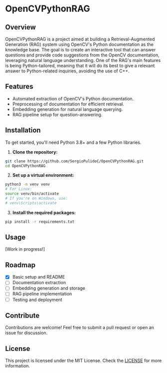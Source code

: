 # OpenCVPythonRAG

## Overview

OpenCVPythonRAG is a project aimed at building a Retrieval-Augmented Generation (RAG) system using OpenCV's Python documentation as the knowledge base. The goal is to create an interactive tool that can answer questions and provide code suggestions from the OpenCV documentation, leveraging natural language understanding. One of the RAG's main features is being Python-tailored, meaning that it will do its best to give a relevant answer to Python-related inquiries, avoiding the use of C++.

## Features

- Automated extraction of OpenCV's Python documentation.
- Preprocessing of documentation for efficient retrieval.
- Embedding generation for natural language querying.
- RAG pipeline setup for question-answering.

## Installation

To get started, you'll need Python 3.8+ and a few Python libraries.

1. **Clone the repository:**

```bash
git clone https://github.com/SergioPulidoC/OpenCVPythonRAG.git
cd OpenCVPythonRAG
```
2. **Set up a virtual environment:**
```bash
python3 -m venv venv
# For Linux:
source venv/bin/activate
# If you're on Windows, use:
# venv\Scripts\activate
```
3. **Install the required packages:**
```bash
pip install -r requirements.txt
```

## Usage

[Work in progress!]

## Roadmap
- [x] Basic setup and README
- [ ] Documentation extraction
- [ ] Embedding generation and storage
- [ ] RAG pipeline implementation
- [ ] Testing and deployment

## Contribute
Contributions are welcome! Feel free to submit a pull request or open an issue for discussion.

## License
This project is licensed under the MIT License. Check the [LICENSE](LICENSE) for more information.
